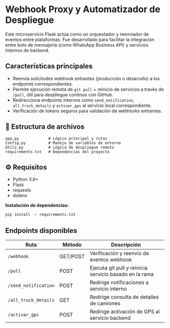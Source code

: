 # Webhook Proxy y Automatizador de Despliegue

Este microservicio Flask actúa como un orquestador y reenviador de eventos entre plataformas. Fue desarrollado para facilitar la integración entre bots de mensajería (como WhatsApp Business API) y servicios internos de backend.

## Características principales

- Reenvía solicitudes webhook entrantes (producción o desarrollo) a los endpoints correspondientes.
- Permite ejecución remota de `git pull` + reinicio de servicios a través de `/pull`, útil para despliegue continuo con GitHub.
- Redirecciona endpoints internos como `send_notification`, `all_truck_details` y `activar_gps` al servicio local correspondiente.
- Verificación de tokens seguros para validación de webhooks entrantes.

## 📁 Estructura de archivos

```
app.py             # Lógica principal y rutas
Config.py          # Manejo de variables de entorno
Utils.py           # Lógica de despliegue remoto
requirements.txt   # Dependencias del proyecto
```

## ⚙️ Requisitos

- Python 3.8+
- Flask
- requests
- dotenv

**Instalación de dependencias:**
```bash
pip install -r requirements.txt
```

## Endpoints disponibles

| Ruta                 | Método    | Descripción                                           |
|----------------------|-----------|-------------------------------------------------------|
| `/webhook`           | GET/POST  | Verificación y reenvío de eventos webhook             |
| `/pull`              | POST      | Ejecuta git pull y reinicia servicio basado en la rama|
| `/send_notification` | POST      | Redirige notificaciones a servicio interno            |
| `/all_truck_details` | GET       | Redirige consulta de detalles de camiones             |
| `/activar_gps`       | POST      | Redirige activación de GPS al servicio backend        |
